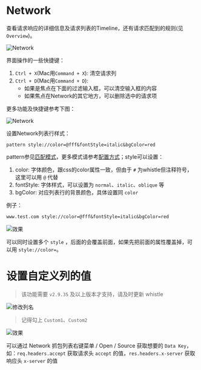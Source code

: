 # Network

查看请求响应的详细信息及请求列表的Timeline，还有请求匹配到的规则(见`Overview`)。

![Network](../img/network.gif)

界面操作的一些快捷键：

1. `Ctrl + X`(Mac用`Command + X`): 清空请求列
2. `Ctrl + D`(Mac用`Command + D`):
	- 如果是焦点在下面的过滤输入框，可以清空输入框的内容
	- 如果焦点在Network的其它地方，可以删除选中的请求项

更多功能及快捷键参考下图：

![Network](https://user-images.githubusercontent.com/11450939/122700926-ca7f8880-d27e-11eb-95ff-7c703d4152b5.png)


设置Network列表行样式：

	pattern style://color=@fff&fontStyle=italic&bgColor=red

pattern参见[匹配模式](../pattern.html)，更多模式请参考[配置方式](../mode.html)；style可以设置：

1. color: 字体颜色，跟css的color属性一致，但由于 `#` 为whistle但注释符号，这里可以用 `@` 代替
2. fontStyle: 字体样式，可以设置为 `normal`、`italic`、`oblique` 等 
3. bgColor: 对应列表行的背景颜色，具体设置同 `color`

例子：
``` txt
www.test.com style://color=@fff&fontStyle=italic&bgColor=red
```

![效果](https://user-images.githubusercontent.com/11450939/61267997-a8e11100-a7cc-11e9-9c24-fbbba591ae9b.png)

可以同时设置多个 `style` ，后面的会覆盖前面，如果先把前面的属性覆盖掉，可以用 `style://color=`。

# 设置自定义列的值
> 该功能需要 `v2.9.35` 及以上版本才支持，请及时更新 whistle

![修改列名](https://user-images.githubusercontent.com/11450939/78465561-b9099980-7729-11ea-8d02-be7baf5d34e6.png)

> 记得勾上 `Custom1`、`Custom2`

![效果](https://user-images.githubusercontent.com/11450939/78465552-a55e3300-7729-11ea-92b2-9b6a56217385.png)


可以通过 Network 抓包列表右键菜单 / Open / Source 获取想要的 `Data Key`，如：`req.headers.accept` 获取请求头 `accept` 的值，`res.headers.x-server` 获取响应头 `x-server` 的值
